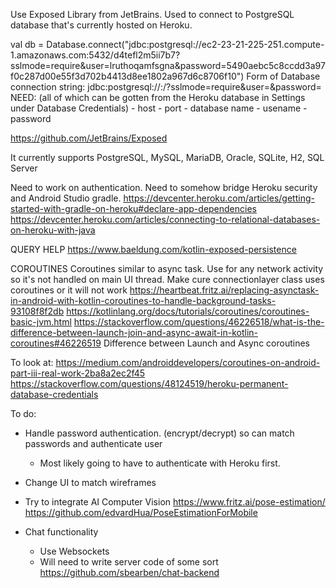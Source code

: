 Use Exposed Library from JetBrains. Used to connect to PostgreSQL database that's currently hosted on Heroku.

val db = Database.connect("jdbc:postgresql://ec2-23-21-225-251.compute-1.amazonaws.com:5432/d4tefl2m5ii7b7?sslmode=require&user=lruthoqamfsgna&password=5490aebc5c8ccdd3a97f0c287d00e55f3d702b4413d8ee1802a967d6c8706f10")
Form of Database connection string: jdbc:postgresql://<host>:<port>/<databasename>?sslmode=require&user=<username>&password=<password>
NEED: (all of which can be gotten from the Heroku database in Settings under Database Credentials)
    - host
    - port
    - database name
    - usename
    - password

https://github.com/JetBrains/Exposed

It currently supports PostgreSQL, MySQL, MariaDB, Oracle, SQLite, H2, SQL Server

Need to work on authentication. Need to somehow bridge Heroku security and Android Studio gradle.
https://devcenter.heroku.com/articles/getting-started-with-gradle-on-heroku#declare-app-dependencies
https://devcenter.heroku.com/articles/connecting-to-relational-databases-on-heroku-with-java

QUERY HELP
https://www.baeldung.com/kotlin-exposed-persistence

COROUTINES
Coroutines similar to async task. Use for any network activity so it's not handled on main UI thread.
Make cure connectionlayer class uses coroutines or it will not work
https://heartbeat.fritz.ai/replacing-asynctask-in-android-with-kotlin-coroutines-to-handle-background-tasks-93108f8f2db
https://kotlinlang.org/docs/tutorials/coroutines/coroutines-basic-jvm.html
https://stackoverflow.com/questions/46226518/what-is-the-difference-between-launch-join-and-async-await-in-kotlin-coroutines#46226519
    Difference between Launch and Async coroutines

To look at:
https://medium.com/androiddevelopers/coroutines-on-android-part-iii-real-work-2ba8a2ec2f45
https://stackoverflow.com/questions/48124519/heroku-permanent-database-credentials



To do:
- Handle password authentication. (encrypt/decrypt) so can match passwords and authenticate user
    - Most likely going to have to authenticate with Heroku first.

- Change UI to match wireframes

- Try to integrate AI Computer Vision
    https://www.fritz.ai/pose-estimation/
    https://github.com/edvardHua/PoseEstimationForMobile

- Chat functionality
    - Use Websockets
    - Will need to write server code of some sort
    https://github.com/sbearben/chat-backend


